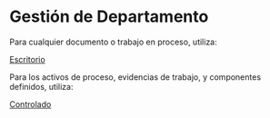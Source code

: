 # Gestión de Departamento

Para cualquier documento o trabajo en proceso, utiliza:

[Escritorio](Gestio%CC%81n%20de%20Departamento%20ba9ebbcf868c4949accd39876faec9e8/Escritorio%2048dc738f81a343219aa00799b025a0f9.md)

Para los activos de proceso, evidencias de trabajo, y componentes definidos, utiliza:

[Controlado](Gestio%CC%81n%20de%20Departamento%20ba9ebbcf868c4949accd39876faec9e8/Controlado%2022e4d144a8f047fb836aa77da202a397.md)